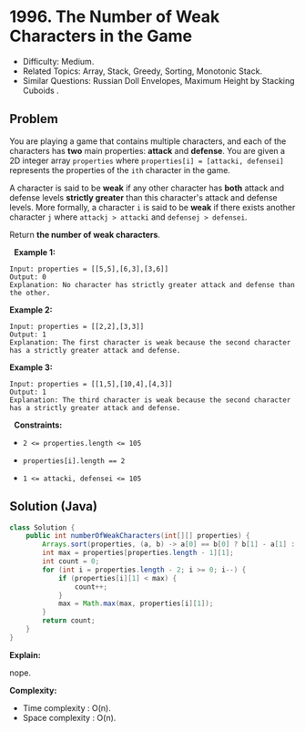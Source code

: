 # 1996. The Number of Weak Characters in the Game

- Difficulty: Medium.
- Related Topics: Array, Stack, Greedy, Sorting, Monotonic Stack.
- Similar Questions: Russian Doll Envelopes, Maximum Height by Stacking Cuboids .

## Problem

You are playing a game that contains multiple characters, and each of the characters has **two** main properties: **attack** and **defense**. You are given a 2D integer array ```properties``` where ```properties[i] = [attacki, defensei]``` represents the properties of the ```ith``` character in the game.

A character is said to be **weak** if any other character has **both** attack and defense levels **strictly greater** than this character's attack and defense levels. More formally, a character ```i``` is said to be **weak** if there exists another character ```j``` where ```attackj > attacki``` and ```defensej > defensei```.

Return **the number of **weak** characters**.

 
**Example 1:**

```
Input: properties = [[5,5],[6,3],[3,6]]
Output: 0
Explanation: No character has strictly greater attack and defense than the other.
```

**Example 2:**

```
Input: properties = [[2,2],[3,3]]
Output: 1
Explanation: The first character is weak because the second character has a strictly greater attack and defense.
```

**Example 3:**

```
Input: properties = [[1,5],[10,4],[4,3]]
Output: 1
Explanation: The third character is weak because the second character has a strictly greater attack and defense.
```

 
**Constraints:**


	
- ```2 <= properties.length <= 105```
	
- ```properties[i].length == 2```
	
- ```1 <= attacki, defensei <= 105```



## Solution (Java)

```java
class Solution {
    public int numberOfWeakCharacters(int[][] properties) {
        Arrays.sort(properties, (a, b) -> a[0] == b[0] ? b[1] - a[1] : a[0] - b[0]);
        int max = properties[properties.length - 1][1];
        int count = 0;
        for (int i = properties.length - 2; i >= 0; i--) {
            if (properties[i][1] < max) {
                count++;
            }
            max = Math.max(max, properties[i][1]);
        }
        return count;
    }
}
```

**Explain:**

nope.

**Complexity:**

* Time complexity : O(n).
* Space complexity : O(n).
